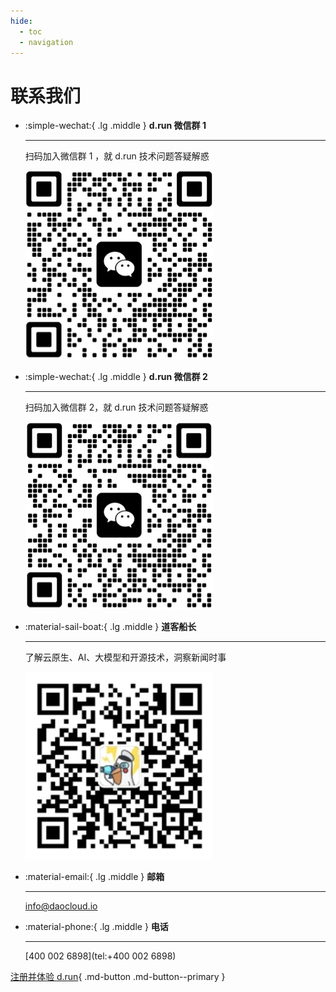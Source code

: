 ```yaml
---
hide:
  - toc
  - navigation
---
```


# 联系我们

<div class="grid cards" markdown>

-   :simple-wechat:{ .lg .middle } __d.run 微信群 1__

    ---

    扫码加入微信群 1 ，就 d.run 技术问题答疑解惑

    ![d.run group1](./images/group1.jpg)

-   :simple-wechat:{ .lg .middle } __d.run 微信群 2__

    ---

    扫码加入微信群 2，就 d.run 技术问题答疑解惑

    ![d.run group1](./images/group2.jpg)

-   :material-sail-boat:{ .lg .middle } __道客船长__

    ---

    了解云原生、AI、大模型和开源技术，洞察新闻时事

    ![道客船长](./images/capitain.png)

</div>

<div class="grid cards" markdown>

-   :material-email:{ .lg .middle } __邮箱__

    ---

    [info@daocloud.io](mailto:info@daocloud.io)

-   :material-phone:{ .lg .middle } __电话__

    ---

    [400 002 6898](tel:+400 002 6898)

</div>

[注册并体验 d.run](https://console.d.run/){ .md-button .md-button--primary }
